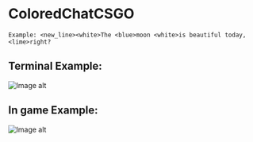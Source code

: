 # ColoredChatCSGO
```Example: <new_line><white>The <blue>moon <white>is beautiful today, <lime>right?```

## Terminal Example:
![Image alt](https://github.com/vladislavkovalskyi/ColoredChatCSGO/raw/master/Terminal.jpg)

## In game Example:
![Image alt](https://github.com/vladislavkovalskyi/ColoredChatCSGO/raw/master/InGame.jpg)
